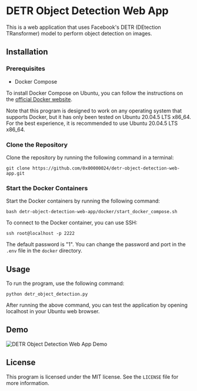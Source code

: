 # DETR Object Detection Web App

This is a web application that uses Facebook's DETR (DEtection TRansformer) model to perform object detection on images.

## Installation

### Prerequisites

- Docker Compose

To install Docker Compose on Ubuntu, you can follow the instructions on the [official Docker website](https://docs.docker.com/compose/install/).

Note that this program is designed to work on any operating system that supports Docker, but it has only been tested on Ubuntu 20.04.5 LTS x86_64. For the best experience, it is recommended to use Ubuntu 20.04.5 LTS x86_64.

### Clone the Repository

Clone the repository by running the following command in a terminal:

`git clone https://github.com/0x00000024/detr-object-detection-web-app.git`

### Start the Docker Containers

Start the Docker containers by running the following command:

`bash detr-object-detection-web-app/docker/start_docker_compose.sh`

To connect to the Docker container, you can use SSH:

`ssh root@localhost -p 2222`

The default password is "1". You can change the password and port in the `.env` file in the `docker` directory.

## Usage

To run the program, use the following command:

`python detr_object_detection.py`

After running the above command, you can test the application by opening localhost in your Ubuntu web browser.

## Demo

![DETR Object Detection Web App Demo](./static/demo.gif)

## License

This program is licensed under the MIT license. See the `LICENSE` file for more information.
